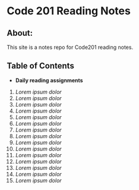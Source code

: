 # Code 201 Reading Notes


## About:
This site is a notes repo for Code201 reading notes.
## Table of Contents
- **Daily reading assignments**
1. _Lorem ipsum dolor_
2. _Lorem ipsum dolor_
3. _Lorem ipsum dolor_
4. _Lorem ipsum dolor_
5. _Lorem ipsum dolor_
6. _Lorem ipsum dolor_
7. _Lorem ipsum dolor_
8. _Lorem ipsum dolor_
9. _Lorem ipsum dolor_
10. _Lorem ipsum dolor_
11. _Lorem ipsum dolor_
12. _Lorem ipsum dolor_
13. _Lorem ipsum dolor_
14. _Lorem ipsum dolor_
15. _Lorem ipsum dolor_
